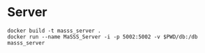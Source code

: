 # Server
```console
docker build -t masss_server .
docker run --name MaSSS_Server -i -p 5002:5002 -v $PWD/db:/db masss_server 
```